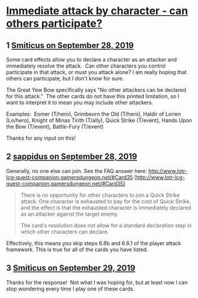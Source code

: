 # [Immediate attack by character - can others participate?](https://community.fantasyflightgames.com/topic/300562-immediate-attack-by-character-can-others-participate/)

## 1 [Smiticus on September 28, 2019](https://community.fantasyflightgames.com/topic/300562-immediate-attack-by-character-can-others-participate/?do=findComment&comment=3795262)

Some card effects allow you to declare a character as an attacker and immediately resolve the attack.  Can other characters you control participate in that attack, or must you attack alone? I am really hoping that others can participate, but I don't know for sure.

The Great Yew Bow specifically says "No other attackers can be declared for this attack."  The other cards do not have this printed limitation, so I want to interpret it to mean you may include other attackers.

Examples:  Eomer (T/hero), Grimbeorn the Old (T/hero), Haldir of Lorien (Lo/hero), Knight of Minas Tirith (T/ally), Quick Strike (T/event), Hands Upon the Bow (T/event), Battle-Fury (T/event)

Thanks for any input on this! 

## 2 [sappidus on September 28, 2019](https://community.fantasyflightgames.com/topic/300562-immediate-attack-by-character-can-others-participate/?do=findComment&comment=3795267)

Generally, no one else can join. See the FAQ answer here: http://www.lotr-lcg-quest-companion.gamersdungeon.net/#Card35 [http://www.lotr-lcg-quest-companion.gamersdungeon.net/#Card35]



> There is no opportunity for other characters to join a Quick Strike attack. One character is exhausted to pay for the cost of Quick Strike, and the effect is that the exhausted character is immediately declared as an attacker against the target enemy.
> 
> The card's resolution does not allow for a standard declaration step in which other characters can declare.




Effectively, this means you skip steps 6.8b and 6.8.1 of the player attack framework. This is true for all of the cards you have listed.

## 3 [Smiticus on September 29, 2019](https://community.fantasyflightgames.com/topic/300562-immediate-attack-by-character-can-others-participate/?do=findComment&comment=3795374)

Thanks for the response!  Not what I was hoping for, but at least now I can stop wondering every time I play one of these cards.

 

